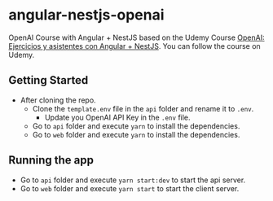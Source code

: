 # angular-nestjs-openai

OpenAI Course with Angular + NestJS based on the Udemy Course [OpenAI: Ejercicios y asistentes con Angular + NestJS](https://www.udemy.com/course/angular-nest-openai/). You can follow the course on Udemy.

## Getting Started

- After cloning the repo.
  - Clone the `template.env` file in the `api` folder and rename it to `.env`.
    - Update you OpenAI API Key in the `.env` file.
  - Go to `api` folder and execute `yarn` to install the dependencies.
  - Go to `web` folder and execute `yarn` to install the dependencies.

## Running the app

- Go to `api` folder and execute `yarn start:dev` to start the api server.
- Go to `web` folder and execute `yarn start` to start the client server.